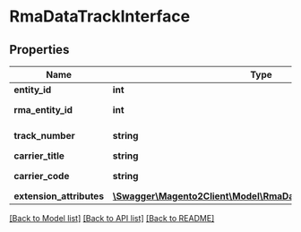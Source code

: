 # RmaDataTrackInterface

## Properties
Name | Type | Description | Notes
------------ | ------------- | ------------- | -------------
**entity_id** | **int** | Entity id | 
**rma_entity_id** | **int** | Rma entity id | 
**track_number** | **string** | Track number | 
**carrier_title** | **string** | Carrier title | 
**carrier_code** | **string** | Carrier code | 
**extension_attributes** | [**\Swagger\Magento2Client\Model\RmaDataTrackExtensionInterface**](RmaDataTrackExtensionInterface.md) |  | [optional] 

[[Back to Model list]](../README.md#documentation-for-models) [[Back to API list]](../README.md#documentation-for-api-endpoints) [[Back to README]](../README.md)


